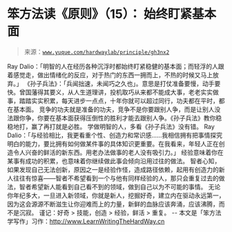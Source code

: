 # 笨方法读《原则》（15）： 始终盯紧基本面

> 来源：[`www.yuque.com/hardwaylab/principle/gh3nx2`](https://www.yuque.com/hardwaylab/principle/gh3nx2)

<ne-p id="99e2c341d2fe41f9a510cf1c9085ab0a_p_2" data-lake-id="99e2c341d2fe41f9a510cf1c9085ab0a_p_2"><ne-text id="ua6eacd9f" ne-bold="true">Ray Dalio：「明智的人在经历各种沉浮时都始终盯紧稳健的基本面；而轻浮的人跟着感觉走，做出情绪化的反应，对于热门的东西一拥而上，不热的时候又马上放弃。」</ne-text></ne-p> <ne-p id="2a67b054912549c17def27bb0cbcf2d5_p_4" data-lake-id="2a67b054912549c17def27bb0cbcf2d5_p_4"><ne-text id="u19d091d6">《孙子兵法》：「兵闻拙速，未闻巧之久也」。意思是打仗准备要慢，动手要快。曾国藩得其要义，从人生道理讲，投机取巧从来都不能成大事，老老实实做事，踏踏实实积累，每天进步一点点，十年你就可以超过同行，功夫都在平时，都在基本面。</ne-text></ne-p> <ne-p id="597da088064c979d66b45f9f7c789e13_p_6" data-lake-id="597da088064c979d66b45f9f7c789e13_p_6"><ne-text id="u3b2b661c">竞争的功夫就是准备的功夫，竞争不是你要跟别人争，而是让别人没法跟你争，你要在基本面获得压倒性的胜利才能去跟别人争。《孙子兵法》教你稳稳地打，赢了再打就是必胜。</ne-text> <ne-text id="u8a6d800b">学做明智的人，多看《孙子兵法》没有错。</ne-text></ne-p> <ne-p id="f9441c15b25e73de18a4dcc2c06fd52c_p_8" data-lake-id="f9441c15b25e73de18a4dcc2c06fd52c_p_8"><ne-text id="u358d7b87" ne-bold="true">Ray Dalio：「与经验相比，我更看重个性、创造力和常识感……我相信拥有把事情探究明白的能力，要比拥有如何做某件事的具体知识更重要。在我看来，年轻人正在创造令人兴奋的鲜活的新东西。用老办法做事的老人没有吸引力。」</ne-text></ne-p> <ne-p id="a0e8bf77673c3e9e27e3c1e42beabc95_p_10" data-lake-id="a0e8bf77673c3e9e27e3c1e42beabc95_p_10"><ne-text id="uf77e76a2">经验意味着你在某事有成功的积累，也意味着你继续做此事会倾向沿用过往的做法。</ne-text></ne-p> <ne-p id="230cca3d26948f6378ec9757c4561be6_p_12" data-lake-id="230cca3d26948f6378ec9757c4561be6_p_12"><ne-text id="ud18f8aef">智者心知，如果发现自己无法创新，原因之一是经验作怪，造成路径依赖，起用有创造力的新人往往有惊喜——智者不希望看到一个与他有同样经验的人，那只会重复过去的做法，智者希望新人能看到自己看不到的领域，做到自己以为不可能的事情。</ne-text></ne-p> <ne-p id="90121a3e61f8dee04f67f9db4b3e3e03_p_14" data-lake-id="90121a3e61f8dee04f67f9db4b3e3e03_p_14"><ne-text id="u6aab5047">无论你年纪多大，一旦进入新领域，你就是新人，挖掘好奇，建立内在驱动永远第一，因为这会源源不断滋生让你迎难而上的力量，新鲜的血脉应该奔涌，应该沸腾，而不是沉寂。</ne-text></ne-p> <ne-p id="17790a58ef81a169b653494dcd04436f_p_16" data-lake-id="17790a58ef81a169b653494dcd04436f_p_16"><ne-text id="u4db035a7">谨记：好奇 > 技能，创造 > 经验，鲜活 > 重复。</ne-text></ne-p> <ne-p id="32c807e771f227f424bd90808d974237_p_18" data-lake-id="32c807e771f227f424bd90808d974237_p_18"><ne-text id="u78b694c3">--</ne-text></ne-p> <ne-p id="4b5b409f346b9110d81cea7f1900d7ee_p_20" data-lake-id="4b5b409f346b9110d81cea7f1900d7ee_p_20"><ne-text id="u7fe7a25d">本文是「笨方法学写作」习作：</ne-text>[<ne-text id="ubd502570">http://www.LearnWritingTheHardWay.cn</ne-text>](http://www.LearnWritingTheHardWay.cn)</ne-p>